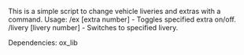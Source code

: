 This is a simple script to change vehicle liveries and extras with a command.
Usage:
/ex [extra number] - Toggles specified extra on/off.
/livery [livery number] - Switches to specified livery.

Dependencies: ox_lib
